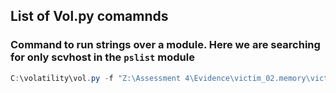 ## List of Vol.py comamnds

### Command to run strings over a module. Here we are searching for only scvhost in the `pslist` module
```powershell
C:\volatility\vol.py -f "Z:\Assessment 4\Evidence\victim_02.memory\victim_02.memory.raw" --profile=Win10x64_17134 psscan | Select-String svchost > "Z:\Assessment 4\Evidence\Volalilty\pslist-String-svchost-Vic2.txt"
```
